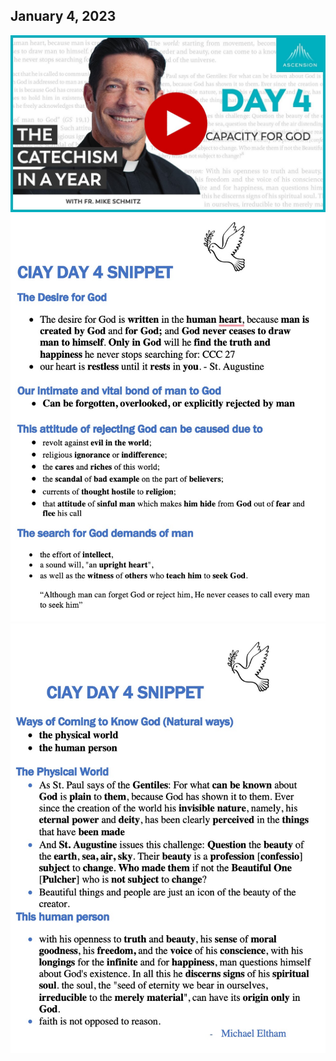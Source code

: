 ## January 4, 2023 ##

[![Our Capacity for God](https://raw.githubusercontent.com/fernal73/CIAY/main/January/jpgs/Day004.jpg)](https://youtu.be/oRpDxjB9K9U "Our Capacity for God")
![Day 4 Snippet 1](https://raw.githubusercontent.com/fernal73/CIAY/main/January/jpgs/Day4Snippet1.jpg)
![Day 4 Snippet 2](https://raw.githubusercontent.com/fernal73/CIAY/main/January/jpgs/Day4Snippet2.jpg)
